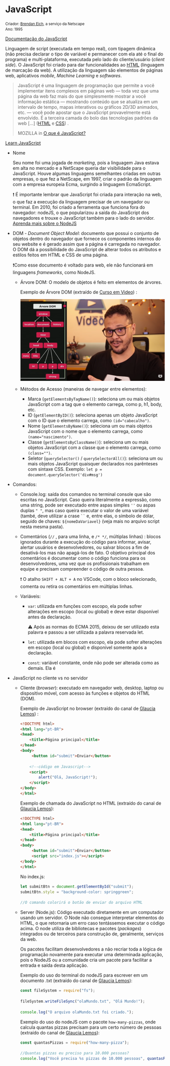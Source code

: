 # JavaScript

<small>Criador: <a href="https://github.com/BrendanEich"> Brendan Eich</a>, a serviço da Netscape <br/>Ano: 1995</small>

[Documentação do JavaScript](https://developer.mozilla.org/pt-BR/docs/Web/JavaScript)

Linguagem de script (executada em tempo real), com tipagem dinâmica (não precisa declarar o tipo de variável e permanecer com ela até o final do programa) e multi-plataforma, executada pelo lado do cliente/usuário (*client side*). O JavaScript foi criado para dar funcionalidades ao [HTML](https://github.com/MarleneMoraes/nunca-pare-de-aprender/tree/main/HTML) (linguagem de marcação da web). A utilização da linguagem são elementos de páginas web, aplicativos *mobile*,  *Machine Learning* e *softwares*. 

> JavaScript é uma linguagem de programação que permite a você  implementar itens complexos em páginas web — toda vez que uma página da  web faz mais do que simplesmente mostrar a você informação estática —  mostrando conteúdo que se atualiza em um intervalo de tempo, mapas  interativos ou gráficos 2D/3D animados, etc. — você pode apostar que o  JavaScript provavelmente está envolvido. É a terceira camada do bolo das tecnologias padrões da web [...] ([HTML](https://developer.mozilla.org/en-US/docs/Learn/HTML) e [CSS](https://developer.mozilla.org/en-US/docs/Learn/CSS)) .
>
> MOZILLA in [O que é JavaScript?](https://developer.mozilla.org/pt-BR/docs/Learn/JavaScript/First_steps/What_is_JavaScript)

[Learn JavaScript](https://learnjavascript.online/)

- Nome

  Seu nome foi uma jogada de *marketing*, pois a linguagem Java estava em alta no mercado e a NetScape queria dar visibilidade para o JavaScript. Houve algumas linguagens semelhantes criadas em outras empresas, o que fez a NetScape, em 1997, criar o padrão da linguagem com a empresa europeia Ecma, surgindo a linguagem EcmaScript.

   :exclamation: É importante lembrar que JavaScript foi criada para interação na web, o que faz a execução da linguagem precisar de um navegador ou terminal. Em 2010, foi criado a ferramenta que funciona fora do navegador: nodeJS, o que popularizou a saída do JavaScript dos navegadores e trouxe o JavaScript também para o lado do servidor. [Aprenda mais sobre o NodeJS](https://docs.microsoft.com/pt-br/learn/modules/intro-to-nodejs/?ns-enrollment-type=LearningPath&ns-enrollment-id=learn.build-javascript-applications-nodejs)



- DOM - *Document Object Model*: documento que possui o conjunto de objetos dentro do navegador que fornece os componentes internos do seu website e é gerado assim que a página é carregada no navegador. O DOM dá a possibilidade do JavaScript de alterar todos os atributos e estilos feitos em HTML e CSS de uma página.

  :exclamation:Como esse documento é voltado para web, ele não funcionará em linguagens *frameworks*, como NodeJS.

  - Árvore DOM: O modelo de objetos é feito em elementos de árvores. 

    Exemplo de Árvore DOM (extraído de [Curso em Video](https://www.youtube.com/watch?v=WWZX8RWLxIk&list=PLHz_AreHm4dlsK3Nr9GVvXCbpQyHQl1o1&index=15)) :

    <img src="./ArvoreDOM.png" alt="Exemplo de Árvore DOM">

  - Métodos de Acesso (maneiras de navegar entre elementos):

    - Marca (`getElementsByTagName()`): seleciona um ou mais objetos JavaScript com a tag que o elemento carrega, como p, h1, body, etc.
    - ID (`getElementByID()`): seleciona apenas um objeto JavaScript com o ID que o elemento carrega, como `(id="cabecalho")`. 
    - Nome (`getElementsByName()`): seleciona um ou mais objetos JavaScript com o nome que o elemento carrega, como `(name="nascimento")`. 
    - Classe (`getElementsByClassName()`): seleciona um ou mais objetos JavaScript com a classe que o elemento carrega, como `(class="")`. 
    - Seletor (`querySelector()` / `querySelectorAll()`): seleciona um ou mais objetos JavaScript quaisquer declarados nos parênteses com sintaxe CSS. Exemplo: `let p = document.querySelector('div#msg')`  

- Comandos:

  - Console.log: saída dos comandos no terminal console que são escritas no JavaScript. Caso queira literalmente a expressão, como uma string, pode ser executado entre aspas simples `''`  ou aspas duplas `" "`, mas caso queira executar o valor de uma variável (també, deve utilizar a crase ` `` ` e, entre elas, o símbolo de dólar, seguido de chaves: `${nomeDaVariavel}` (veja mais no arquivo script nesta mesma pasta). 

  - Comentários (`//` , para uma linha, e  `/* */`, múltiplas linhas) : blocos ignorados durante a execução do código para informar, avisar, alertar usuários e desenvolvedores, ou salvar blocos a fim de desativá-los mas não apagá-los de fato. O objetivo principal dos comentários é documentar como o código funciona para os desenvolvedores, uma vez que os profissionais trabalham em equipe e precisam compreender o código de outra pessoa. 

    :exclamation: O atalho `SHIFT + ALT + A` no VSCode, com o bloco selecionado, comenta ou retira os comentários em múltiplas linhas.

  - Variáveis:

    - `var`: utilizada em funções com escopo, ela pode sofrer alterações em escopo (local ou global) e deve estar disponível antes da declaração. 

      :warning: Após as normas do ECMA 2015, deixou de ser utilizado esta palavra e passou a ser utilizada a palavra reservada let. 

    - `let`: utilizada em blocos com escopo, ela pode sofrer alterações em escopo (local ou global) e disponível somente após a declaração. 

    - `const`: variável constante, onde não pode ser alterada como as demais. Ela é 

    

- JavaScript no cliente vs no servidor

  - Cliente (*browser*): executado em navegador web, desktop, laptop ou dispositivo móvel, com acesso às funções e objetos do HTML (DOM).

    Exemplo de JavaScript no browser (extraído do canal de [Glaucia Lemos](https://www.youtube.com/watch?v=Tuwo8OeDsz0&list=PLb2HQ45KP0WsFop0pItGSUYl6baYjKEye&index=2)) :

    ```html
    <!DOCTYPE html>
    <html lang="pt-BR">
    <head>
    	<title>Página principal</title>    
    </head>
    <body>
         <button id="submit">Enviar</button>
        
        <!--código em Javascript-->
        <script>
        	alert("Olá, JavaScript!");
        </script>
    </body>
    </html>
    ```

    Exemplo de chamada do JavaScript no HTML (extraído do canal de [Glaucia Lemos](https://www.youtube.com/watch?v=Tuwo8OeDsz0&list=PLb2HQ45KP0WsFop0pItGSUYl6baYjKEye&index=2)):

    ```html
    <!DOCTYPE html>
    <html lang="pt-BR">
    <head>
    	<title>Página principal</title>    
    </head>
    <body>
         <button id="submit">Enviar</button>
      	 <script src="index.js"></script>
    </body>
    </html>
    ```

    No index.js:

    ```javascript
    let submitBtn = document.getElementById("submit");
    submitBtn.style = "background-color: springgreen";
    
    //O comando colorirá o botão de enviar do arquivo HTML
    ```

    

  - Server (Node.js): Código executado diretamente em um computador usando um servidor. O Node não consegue interpretar elementos do HTML, o que retornaria um erro caso tentássemos executar o código acima. O node utiliza de bibliotecas e pacotes (*packages*) integrados ou de terceiros para construção de, geralmente, serviços da web. 

    Os pacotes facilitam desenvolvedores a não recriar toda a lógica de programação novamente para executar uma determinada aplicação, pois o NodeJS ou a comunidade cria um pacote para facilitar a entrada e saída desta aplicação.

    

    Exemplo do uso do terminal do nodeJS para escrever em um documento .txt (extraído do canal de [Glaucia Lemos](https://www.youtube.com/watch?v=Tuwo8OeDsz0&list=PLb2HQ45KP0WsFop0pItGSUYl6baYjKEye&index=2)):

    ```javascript
    const fileSystem = require("fs");
    
    fileSystem.writeFileSync("olaMundo.txt", "Olá Mundo!");
    
    console.log("O arquivo olaMundo.txt foi criado.");
    ```

    

    Exemplo do uso do nodeJS com o pacote `how-many-pizzas`, onde calcula quantas pizzas precisam para um certo número de pessoas (extraído do canal de [Glaucia Lemos](https://www.youtube.com/watch?v=Tuwo8OeDsz0&list=PLb2HQ45KP0WsFop0pItGSUYl6baYjKEye&index=2)):

    ```javascript
    const quantasPizzas = require("how-many-pizza");
    
    //Quantas pizzas eu preciso para 10.000 pessoas?
    console.log("Você precisa %s pizzas de 10.000 pessoas", quantasPizzas(10000));
    ```

  

  



​			 
